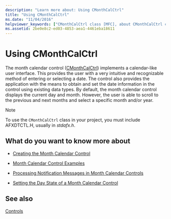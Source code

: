 ```yaml
---
description: "Learn more about: Using CMonthCalCtrl"
title: "Using CMonthCalCtrl"
ms.date: "11/04/2016"
helpviewer_keywords: ["CMonthCalCtrl class [MFC], about CMonthCalCtrl class"]
ms.assetid: 2be0e8c2-ed03-4853-aea1-4461eba18611
---
```

# Using CMonthCalCtrl

The month calendar control ([CMonthCalCtrl](../mfc/reference/cmonthcalctrl-class.md)) implements a calendar-like user interface. This provides the user with a very intuitive and recognizable method of entering or selecting a date. The control also provides the application with the means to obtain and set the date information in the control using existing data types. By default, the month calendar control displays the current day and month. However, the user is able to scroll to the previous and next months and select a specific month and/or year.

> [!NOTE]
> To use the `CMonthCalCtrl` class in your project, you must include AFXDTCTL.H, usually in *stdafx.h*.

## What do you want to know more about

- [Creating the Month Calendar Control](../mfc/creating-the-month-calendar-control.md)

- [Month Calendar Control Examples](../mfc/month-calendar-control-examples.md)

- [Processing Notification Messages in Month Calendar Controls](../mfc/processing-notification-messages-in-month-calendar-controls.md)

- [Setting the Day State of a Month Calendar Control](../mfc/setting-the-day-state-of-a-month-calendar-control.md)

## See also

[Controls](../mfc/controls-mfc.md)
